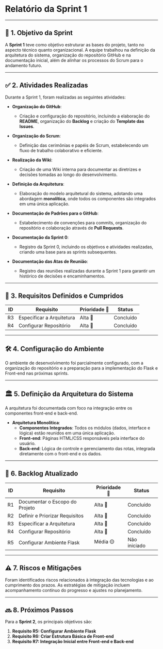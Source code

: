 # **Relatório da Sprint 1**

---

## 🎯 **1. Objetivo da Sprint**

A **Sprint 1** teve como objetivo estruturar as bases do projeto, tanto no aspecto técnico quanto organizacional. A equipe trabalhou na definição da arquitetura do sistema, organização do repositório GitHub e na documentação inicial, além de alinhar os processos do Scrum para o andamento futuro.

---

## ✅ **2. Atividades Realizadas**

Durante a Sprint 1, foram realizadas as seguintes atividades:

- **Organização do GitHub**:
  - Criação e configuração do repositório, incluindo a elaboração do **README**, organização do **Backlog** e criação do **Template das Issues**.
  
- **Organização do Scrum**:
  - Definição das cerimônias e papéis de Scrum, estabelecendo um fluxo de trabalho colaborativo e eficiente.

- **Realização da Wiki**:
  - Criação de uma Wiki interna para documentar as diretrizes e decisões tomadas ao longo do desenvolvimento.

- **Definição da Arquitetura**:
  - Elaboração do modelo arquitetural do sistema, adotando uma abordagem **monolítica**, onde todos os componentes são integrados em uma única aplicação.


- **Documentação de Padrões para o GitHub**:
  - Estabelecimento de convenções para commits, organização do repositório e colaboração através de **Pull Requests**.

- **Documentação da Sprint 0**:
  - Registro da Sprint 0, incluindo os objetivos e atividades realizadas, criando uma base para as sprints subsequentes.

- **Documentação das Atas de Reunião**:
  - Registro das reuniões realizadas durante a Sprint 1 para garantir um histórico de decisões e encaminhamentos.

---

## 📝 **3. Requisitos Definidos e Cumpridos**

| ID  | Requisito                        | Prioridade 🚨 | Status        |
|-----|----------------------------------|---------------|---------------|
| R3  | Especificar a Arquitetura        | Alta 🔴       | Concluído     |
| R4  | Configurar Repositório           | Alta 🔴       | Concluído     |

---

## 🛠️ **4. Configuração do Ambiente**

O ambiente de desenvolvimento foi parcialmente configurado, com a organização do repositório e a preparação para a implementação do Flask e Front-end nas próximas sprints.

---

## 🏛️ **5. Definição da Arquitetura do Sistema**

A arquitetura foi documentada com foco na integração entre os componentes front-end e back-end.

- **Arquitetura Monolítica**:
  - **Componentes Integrados**: Todos os módulos (dados, interface e lógica) estão reunidos em uma única aplicação.
  - **Front-end**: Páginas HTML/CSS responsáveis pela interface do usuário.
  - **Back-end**: Lógica de controle e gerenciamento das rotas, integrada diretamente com o front-end e os dados.

---

## 📅 **6. Backlog Atualizado**

| ID  | Requisito                        | Prioridade 🚨 | Status        |
|-----|----------------------------------|---------------|---------------|
| R1  | Documentar o Escopo do Projeto   | Alta 🔴       | Concluído     |
| R2  | Definir e Priorizar Requisitos   | Alta 🔴       | Concluído     |
| R3  | Especificar a Arquitetura        | Alta 🔴       | Concluído     |
| R4  | Configurar Repositório           | Alta 🔴       | Concluído     |
| R5  | Configurar Ambiente Flask        | Média 🟡      | Não iniciado  |

---

## ⚠️ **7. Riscos e Mitigações**

Foram identificados riscos relacionados à integração das tecnologias e ao cumprimento dos prazos. As estratégias de mitigação incluem acompanhamento contínuo do progresso e ajustes no planejamento.

---

## 🔜 **8. Próximos Passos**

Para a **Sprint 2**, os principais objetivos são:

1. **Requisito R5: Configurar Ambiente Flask**
2. **Requisito R6: Criar Estrutura Básica de Front-end**
3. **Requisito R7: Integração Inicial entre Front-end e Back-end**
